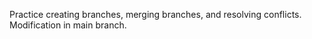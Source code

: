 Practice creating branches, merging branches, and resolving conflicts.
Modification in main branch.
